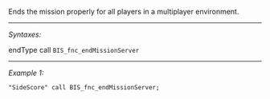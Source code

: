 Ends the mission properly for all players in a multiplayer environment.


---
*Syntaxes:*

endType call `BIS_fnc_endMissionServer`

---
*Example 1:*

```sqf
"SideScore" call BIS_fnc_endMissionServer;
```